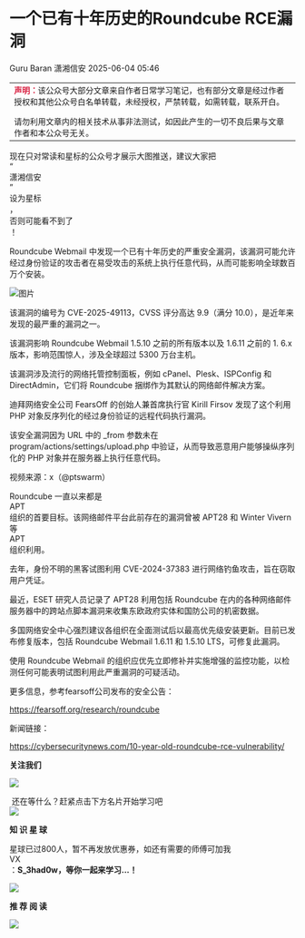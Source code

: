 #  一个已有十年历史的Roundcube RCE漏洞   
Guru Baran  潇湘信安   2025-06-04 05:46  
  
<table><tbody><tr><td data-colwidth="557" width="557" valign="top" style="word-break: break-all;"><section style="margin-bottom: 15px;"><span style="font-size: 14px;"><span style="color: rgb(217, 33, 66);"><strong><span leaf="">声明：</span></strong></span><span leaf="">该公众号大部分文章来自作者日常学习笔记，也有部分文章是经过作者授权和其他公众号白名单转载，未经授权，严禁转载，如需转载，联系开白。</span></span></section><section><span style="font-size: 14px;"><span leaf="">请勿利用文章内的相关技术从事非法测试，如因此产生的一切不良后果与文章作者和本公众号无关。</span></span></section></td></tr></tbody></table>  
  
现在只对常读和星标的公众号才展示大图推送，建议大家把  
“  
潇湘信安  
”  
设为星标  
，  
否则可能看不到了  
！  
  
  
Roundcube Webmail 中发现一个已有十年历史的严重安全漏洞，该漏洞可能允许经过身份验证的攻击者在易受攻击的系统上执行任意代码，从而可能影响全球数百万个安装。  
  
![图片](https://mmbiz.qpic.cn/mmbiz_png/AnRWZJZfVaFiaOEaWPiaNQG1WT0h3zf9iauibEFqMF2lVDKZudXjXqJ4GjQjREJXzxq92Q31Y7RicbuzEPSAH17nNzw/640?wx_fmt=png&from=appmsg&tp=webp&wxfrom=5&wx_lazy=1 "")  
  
  
该漏洞的编号为 CVE-2025-49113，CVSS 评分高达 9.9（满分 10.0），是近年来发现的最严重的漏洞之一。  
  
  
该漏洞影响 Roundcube Webmail 1.5.10 之前的所有版本以及 1.6.11 之前的 1. 6.x 版本，影响范围惊人，涉及全球超过 5300 万台主机。  
  
  
该漏洞涉及流行的网络托管控制面板，例如 cPanel、Plesk、ISPConfig 和 DirectAdmin，它们将 Roundcube 捆绑作为其默认的网络邮件解决方案。  
  
  
迪拜网络安全公司 FearsOff 的创始人兼首席执行官 Kirill Firsov 发现了这个利用 PHP 对象反序列化的经过身份验证的远程代码执行漏洞。  
  
  
该安全漏洞因为 URL 中的 _from 参数未在 program/actions/settings/upload.php 中验证，从而导致恶意用户能够操纵序列化的 PHP 对象并在服务器上执行任意代码。  
  
  
视频来源：x（@ptswarm）  
  
  
Roundcube 一直以来都是  
APT  
组织的首要目标。该网络邮件平台此前存在的漏洞曾被 APT28 和 Winter Vivern 等  
APT  
组织利用。  
  
  
去年，身份不明的黑客试图利用 CVE-2024-37383 进行网络钓鱼攻击，旨在窃取用户凭证。  
  
  
最近，ESET 研究人员记录了 APT28 利用包括 Roundcube 在内的各种网络邮件服务器中的跨站点脚本漏洞来收集东欧政府实体和国防公司的机密数据。  
  
  
多国网络安全中心强烈建议各组织在全面测试后以最高优先级安装更新。目前已发布修复版本，包括 Roundcube Webmail 1.6.11 和 1.5.10 LTS，可修复此漏洞。  
  
  
使用 Roundcube Webmail 的组织应优先立即修补并实施增强的监控功能，以检测任何可能表明试图利用此严重漏洞的可疑活动。  
  
  
更多信息，参考fearsoff公司发布的安全公告：  
  
https://fearsoff.org/research/roundcube  
  
  
新闻链接：  
  
https://cybersecuritynews.com/10-year-old-roundcube-rce-vulnerability/  
  
  
**关注我们**  
  
![](https://mmbiz.qpic.cn/mmbiz_png/XOPdGZ2MYOeSsicAgIUNHtMib9a69NOWXw1A7mgRqqiat1SycQ0b6e5mBqC0pVJ3oicrQnCTh4gqMGiaKUPicTsUc4Tw/640?wx_fmt=png&wxfrom=5&wx_lazy=1&wx_co=1 "")  
  
 还在等什么？赶紧点击下方名片开始学习吧   
![](https://mmbiz.qpic.cn/mmbiz_png/XOPdGZ2MYOeSsicAgIUNHtMib9a69NOWXw1A7mgRqqiat1SycQ0b6e5mBqC0pVJ3oicrQnCTh4gqMGiaKUPicTsUc4Tw/640?wx_fmt=png&wxfrom=5&wx_lazy=1&wx_co=1 "")  
  
  
  
  
**知 识 星 球**  
  
  
  
  
星球已过800人，暂不再发放优惠券，如还有需要的师傅可加我  
VX  
：**S_3had0w，等你一起来学习...！**  
  
  
![](https://mmbiz.qpic.cn/sz_mmbiz_jpg/XOPdGZ2MYOe8h8vDq3IN1GhNuNnkbWYgcibYRicgo0SRy1febylE4kBDdibgIJV1ia1QNSBYiaZAZWCzAjESoYfxNjw/640?wx_fmt=jpeg&from=appmsg "")  
  
**推 荐 阅 读**  
  
  
  
  
[](http://mp.weixin.qq.com/s?__biz=Mzg4NTUwMzM1Ng==&mid=2247499188&idx=1&sn=9ce15a0e66b2595285e544aaa0c49c24&chksm=cfa559a7f8d2d0b162f00e0c1b02c85219f2668c282b32967b2530f15051b47b21ee2855a783&scene=21#wechat_redirect)  
  
[](http://mp.weixin.qq.com/s?__biz=Mzg4NTUwMzM1Ng==&mid=2247496043&idx=1&sn=4daa27ade9915de6021fea1c2a21d7bc&chksm=cfa55578f8d2dc6ef887ce27215f942ec233320fa6878bc1666ce0fecb0e7f6c7f96a3ba4e2b&scene=21#wechat_redirect)  
  
[](http://mp.weixin.qq.com/s?__biz=Mzg4NTUwMzM1Ng==&mid=2247486327&idx=1&sn=71fc57dc96c7e3b1806993ad0a12794a&chksm=cfa6af64f8d1267259efd56edab4ad3cd43331ec53d3e029311bae1da987b2319a3cb9c0970e&scene=21#wechat_redirect)  
  
  
![](https://mmbiz.qpic.cn/mmbiz_png/XOPdGZ2MYOdAPjIVeN2ZahG9ibP0Y3wlfg6BO1WO7MZfo1JeW7zDWcLSTQ5Ek8zXAia5w1nMnogpbpXP6OxXXOicA/640?wx_fmt=png "")  
  
